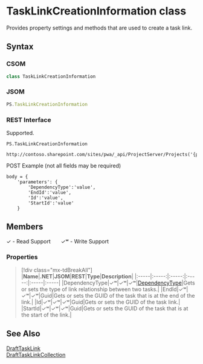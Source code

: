 [comment]: # (Name:TaskLinkCreationInformation)
[comment]: # (Name:Microsoft.ProjectServer.TaskLinkCreationInformation)
[comment]: # (Type:class)
[comment]: # (Status:Verified)

# <a name="name"></a>TaskLinkCreationInformation class

<a name="description"></a>Provides property settings and methods that are used to create a task link.

## <a name="syntax"></a>Syntax

### CSOM

```cs
class TaskLinkCreationInformation 
```
### JSOM

```javascript
PS.TaskLinkCreationInformation
```
### REST Interface

Supported.

```
PS.TaskLinkCreationInformation

http://contoso.sharepoint.com/sites/pwa/_api/ProjectServer/Projects('{projectid}')/Draft/TaskLinks('{linkid}')/Add
```
POST Example (not all fields may be required)
```
body = {
	'parameters': {
		'DependencyType':'value', 
		'EndId':'value', 
		'Id':'value', 
		'StartId':'value'		
	}
```

## <a name="members"></a>Members


&#x2713; - Read Support &nbsp;&nbsp;&nbsp;&nbsp;&nbsp;&nbsp;&#x2713;&#x02B7; - Write Support

### <a name="properties"></a>Properties
> [!div class="mx-tdBreakAll"]
|**Name**|**.NET**|**JSOM**|**REST**|**Type**|**Description**|
|:-----|:-----:|:-----:|:-----:|:-----|:-----|
|<a name="DependencyType"></a>DependencyType|&#x2713;&#x02B7;|&#x2713;&#x02B7;|&#x2713;&#x02B7;|[DependencyType](DependencyType.md)|Gets or sets the type of link relationship between two tasks.|
|<a name="EndId"></a>EndId|&#x2713;&#x02B7;|&#x2713;&#x02B7;|&#x2713;&#x02B7;|Guid|Gets or sets the GUID of the task that is at the end of the link.|
|<a name="Id"></a>Id|&#x2713;&#x02B7;|&#x2713;&#x02B7;|&#x2713;&#x02B7;|Guid|Gets or sets the GUID of the task link.|
|<a name="StartId"></a>StartId|&#x2713;&#x02B7;|&#x2713;&#x02B7;|&#x2713;&#x02B7;|Guid|Gets or sets the GUID of the task that is at the start of the link.|

## <a name="seeAlso"></a>See Also

[DraftTaskLink](DraftTaskLink.md)<br/>
[DraftTaskLinkCollection](DraftTaskLinkCollection.md)<br/>
